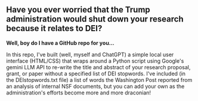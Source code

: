 ## Have you ever worried that the Trump administration would shut down your research because it relates to DEI?

**Well, boy do I have a GitHub repo for you...**

In this repo, I've built (well, myself and ChatGPT) a simple local user interface (HTML/CSS) that wraps around a Python script using Google's gemini LLM API to 
re-write the title and abstract of your research proposal, grant, or paper without a specified list of DEI stopwords. I've included (in the DEIstopwords.txt file)
a list of words the Washington Post reported from an analysis of internal NSF documents, but you can add your own as the administration's efforts become more 
and more draconian!
